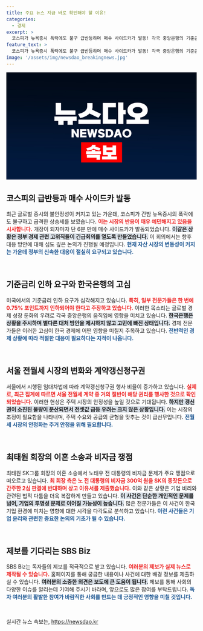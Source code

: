 ```yaml
---
title: 주요 뉴스 지금 바로 확인해야 할 이유!
categories:
  - 경제
excerpt: >
  코스피가 뉴욕증시 폭락에도 불구 급반등하며 매수 사이드카가 발동! 각국 중앙은행의 기준금리 논의와 서울 전월세 계약 현황까지, 경제 이슈가 눈길을 끌고 있습니다. 최태원 회장의 이혼 소송에도 노태우 전 대통령의 비자금이 쟁점으로 부각되었습니다.
feature_text: >
  코스피가 뉴욕증시 폭락에도 불구 급반등하며 매수 사이드카가 발동! 각국 중앙은행의 기준금리 논의와 서울 전월세 계약 현황까지, 경제 이슈가 눈길을 끌고 있습니다. 최태원 회장의 이혼 소송에도 노태우 전 대통령의 비자금이 쟁점으로 부각되었습니다.
image: '/assets/img/newsdao_breakingnews.jpg'
---
```


<p><img src="/assets/img/newsdao_breakingnews.jpg" alt="koreaapp 속보" /></p>

<h2 data-ke-size="size26">코스피의 급반등과 매수 사이드카 발동</h2>

<p data-ke-size="size16">최근 글로벌 증시의 불안정성이 커지고 있는 가운데, 코스피가 간밤 뉴욕증시의 폭락에도 불구하고 급격한 상승세를 보였습니다. <b><span style="color: #ee2323;">이는 시장의 반응이 매우 예민해지고 있음을 시사합니다.</span></b> 개장이 되자마자 단 6분 만에 매수 사이드카가 발동되었습니다. <b><span style="background-color: #21538527;">이같은 상황은 정부 경제 관련 고위직들이 긴급회의를 열도록 만들었습니다.</span></b> 이 회의에서는 향후 대응 방안에 대해 심도 깊은 논의가 진행될 예정입니다. <b><span style="color: #1a5490;">현재 자산 시장의 변동성이 커지는 가운데 정부의 신속한 대응이 절실히 요구되고 있습니다.</span></b></p>

<p data-ke-size="size16">&nbsp;</p>

<h2 data-ke-size="size26">기준금리 인하 요구와 한국은행의 고심</h2>

<p data-ke-size="size16">미국에서의 기준금리 인하 요구가 심각해지고 있습니다. <b><span style="color: #ee2323;">특히, 일부 전문가들은 한 번에 0.75% 포인트까지 인하되어야 한다고 주장하고 있습니다.</span></b> 이러한 목소리는 글로벌 경제 성장 둔화의 우려로 각국 중앙은행의 움직임에 영향을 미치고 있습니다. <b><span style="background-color: #21538527;">한국은행은 상황을 주시하며 별다른 대처 방안을 제시하지 않고 고민에 빠진 상태입니다.</span></b> 경제 전문가들은 이러한 고심이 한국 경제에 어떤 영향을 미칠지 주목하고 있습니다. <b><span style="color: #1a5490;">전반적인 경제 상황에 따라 적절한 대응이 필요하다는 지적이 나옵니다.</span></b></p>

<p data-ke-size="size16">&nbsp;</p>

<h2 data-ke-size="size26">서울 전월세 시장의 변화와 계약갱신청구권</h2>

<p data-ke-size="size16">서울에서 시행된 임대차법에 따라 계약갱신청구권 행사 비율이 증가하고 있습니다. <b><span style="color: #ee2323;">실제로, 최근 집계에 따르면 서울 전월세 계약 중 거의 절반이 해당 권리를 행사한 것으로 확인되었습니다.</span></b> 이러한 현상은 주택 시장의 안정성을 높일 것으로 기대됩니다. <b><span style="background-color: #21538527;">하지만 갱신권이 소진된 물량이 분산되면서 전셋값 급등 우려는 크지 않은 상황입니다.</span></b> 이는 시장의 조정이 필요함을 나타내며, 주택 수요와 공급의 균형을 맞추는 것이 급선무입니다. <b><span style="color: #1a5490;">전월세 시장의 안정화는 주거 안정을 위해 필요합니다.</span></b></p>

<p data-ke-size="size16">&nbsp;</p>

<h2 data-ke-size="size26">최태원 회장의 이혼 소송과 비자금 쟁점</h2>

<p data-ke-size="size16">최태원 SK그룹 회장의 이혼 소송에서 노태우 전 대통령의 비자금 문제가 주요 쟁점으로 떠오르고 있습니다. <b><span style="color: #ee2323;">최 회장 측은 노 전 대통령의 비자금 300억 원을 SK의 종잣돈으로 간주한 2심 판결에 반대하며 상고 이유서를 제출했습니다.</span></b> 이와 같은 상황은 기업 비리와 관련된 법적 다툼을 더욱 복잡하게 만들고 있습니다. <b><span style="background-color: #21538527;">이 사건은 단순한 개인적인 문제를 넘어, 기업의 투명성 문제로 이어질 가능성이 높습니다.</span></b> 많은 전문가들은 이 사건이 한국 기업 환경에 미치는 영향에 대한 시각을 다각도로 분석하고 있습니다. <b><span style="color: #1a5490;">이런 사건들은 기업 윤리와 관련한 중요한 논의의 기초가 될 수 있습니다.</span></b></p>

<p data-ke-size="size16">&nbsp;</p>

<h2 data-ke-size="size26">제보를 기다리는 SBS Biz</h2>

<p data-ke-size="size16">SBS Biz는 독자들의 제보를 적극적으로 받고 있습니다. <b><span style="color: #ee2323;">여러분의 제보가 실제 뉴스로 제작될 수 있습니다.</span></b> 홈페이지를 통해 궁금한 내용이나 사건에 대한 배경 정보를 제출하실 수 있습니다. <b><span style="background-color: #21538527;">여러분의 소중한 의견은 보도에 큰 도움이 됩니다.</span></b> 제보를 통해 사회의 다양한 이슈를 알리는데 기여해 주시기 바라며, 앞으로도 많은 참여를 부탁드립니다. <b><span style="color: #1a5490;">독자 여러분의 활발한 참여가 바람직한 사회를 만드는 데 긍정적인 영향을 미칠 것입니다.</span></b></p>

<p data-ke-size="size16">&nbsp;</p>
실시간 뉴스 속보는, <a href="https://newsdao.kr" rel="dofollow">https://newsdao.kr</a>


